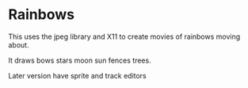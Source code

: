 # Rainbows

This uses the jpeg library and X11 to create movies of rainbows moving about.

It draws bows stars moon sun fences trees.

Later version have sprite and track editors


